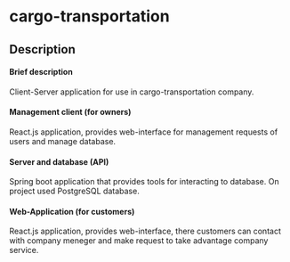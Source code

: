 # cargo-transportation
## Description
#### Brief description
Client-Server application for use in cargo-transportation company.
#### Management client (for owners)
React.js application, provides web-interface for management requests of users and manage database.
#### Server and database (API)
Spring boot application that provides tools for interacting to database. On project used PostgreSQL database.
#### Web-Application (for customers)
React.js application, provides web-interface, there customers can contact with company meneger and make request to take advantage company service.
